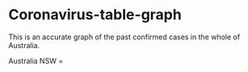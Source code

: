 # Coronavirus-table-graph
This is an accurate graph of the past confirmed cases in the whole of Australia. 



Australia
NSW = 

